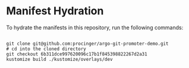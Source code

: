 
# Manifest Hydration

To hydrate the manifests in this repository, run the following commands:

```shell

git clone git@github.com:procinger/argo-git-promoter-demo.git
# cd into the cloned directory
git checkout 6b311dce997620096c17b1f845398822267d2a31
kustomize build ./kustomize/overlays/dev
```